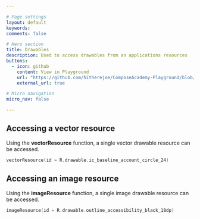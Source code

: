 ```yaml
---

# Page settings
layout: default
keywords:
comments: false

# Hero section
title: Drawables
description: Used to access drawables from an applications resources
buttons:
  - icon: github
    content: View in Playground
    url: "https://github.com/hitherejoe/ComposeAcademy-Playground/blob/master/app/src/main/java/co/joebirch/composeplayground/resource/drawableResource.kt"
    external_url: true

# Micro navigation
micro_nav: false

---
```


## Accessing a vector resource

Using the **vectorResource** function, a single vector drawable resource can be accessed.

```kotlin
vectorResource(id = R.drawable.ic_baseline_account_circle_24)
```

## Accessing an image resource

Using the **imageResource** function, a single image drawable resource can be accessed.

```kotlin
imageResource(id = R.drawable.outline_accessibility_black_18dp)
```